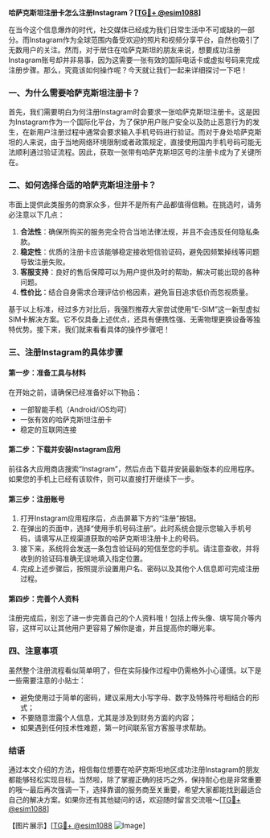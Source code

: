 **哈萨克斯坦注册卡怎么注册Instagram？[[TG💪+ @esim1088](https://t.me/s/esim1088)]**

在当今这个信息爆炸的时代，社交媒体已经成为我们日常生活中不可或缺的一部分。而Instagram作为全球范围内备受欢迎的照片和视频分享平台，自然也吸引了无数用户的关注。然而，对于居住在哈萨克斯坦的朋友来说，想要成功注册Instagram账号却并非易事，因为这需要一张有效的国际电话卡或虚拟号码来完成注册步骤。那么，究竟该如何操作呢？今天就让我们一起来详细探讨一下吧！

### 一、为什么需要哈萨克斯坦注册卡？

首先，我们需要明白为何注册Instagram时会要求一张哈萨克斯坦注册卡。这是因为Instagram作为一个国际化平台，为了保护用户账户安全以及防止恶意行为的发生，在新用户注册过程中通常会要求输入手机号码进行验证。而对于身处哈萨克斯坦的人来说，由于当地网络环境限制或者政策规定，直接使用国内手机号码可能无法顺利通过验证流程。因此，获取一张带有哈萨克斯坦区号的注册卡成为了关键所在。

### 二、如何选择合适的哈萨克斯坦注册卡？

市面上提供此类服务的商家众多，但并不是所有产品都值得信赖。在挑选时，请务必注意以下几点：

1. **合法性**：确保所购买的服务完全符合当地法律法规，并且不会违反任何隐私条款。
2. **稳定性**：优质的注册卡应该能够稳定接收短信验证码，避免因频繁掉线等问题导致注册失败。
3. **客服支持**：良好的售后保障可以为用户提供及时的帮助，解决可能出现的各种问题。
4. **性价比**：结合自身需求合理评估价格因素，避免盲目追求低价而忽视质量。

基于以上标准，经过多方对比后，我强烈推荐大家尝试使用“E-SIM”这一新型虚拟SIM卡解决方案。它不仅具备上述优点，还具有便携性强、无需物理更换设备等独特优势。接下来，我们就来看看具体的操作步骤吧！

### 三、注册Instagram的具体步骤

#### 第一步：准备工具与材料
在开始之前，请确保已经准备好以下物品：
- 一部智能手机（Android/iOS均可）
- 一张有效的哈萨克斯坦注册卡
- 稳定的互联网连接

#### 第二步：下载并安装Instagram应用
前往各大应用商店搜索“Instagram”，然后点击下载并安装最新版本的应用程序。如果您的手机上已经有该软件，则可以直接打开继续下一步。

#### 第三步：注册账号
1. 打开Instagram应用程序后，点击屏幕下方的“注册”按钮。
2. 在弹出的页面中，选择“使用手机号码注册”。此时系统会提示您输入手机号码，请填写从正规渠道获取的哈萨克斯坦注册卡上的号码。
3. 接下来，系统将会发送一条包含验证码的短信至您的手机。请注意查收，并将收到的验证码准确无误地填入指定位置。
4. 完成上述步骤后，按照提示设置用户名、密码以及其他个人信息即可完成注册过程。

#### 第四步：完善个人资料
注册完成后，别忘了进一步完善自己的个人资料哦！包括上传头像、填写简介等内容，这样可以让其他用户更容易了解你是谁，并且提高你的曝光率。

### 四、注意事项
虽然整个注册流程看似简单明了，但在实际操作过程中仍需格外小心谨慎。以下是一些需要注意的小贴士：
- 避免使用过于简单的密码，建议采用大小写字母、数字及特殊符号相结合的形式；
- 不要随意泄露个人信息，尤其是涉及到财务方面的内容；
- 如果遇到任何技术性难题，第一时间联系官方客服寻求帮助。

### 结语

通过本文介绍的方法，相信每位想要在哈萨克斯坦地区成功注册Instagram的朋友都能够轻松实现目标。当然啦，除了掌握正确的技巧之外，保持耐心也是非常重要的哦～最后再次强调一下，选择靠谱的服务商至关重要，希望大家都能找到最适合自己的解决方案。如果你还有其他疑问的话，欢迎随时留言交流哦～[[TG💪+ @esim1088](https://t.me/s/esim1088)]

【图片展示】[[TG💪+ @esim1088](https://t.me/s/esim1088) ![Image](https://i.postimg.cc/4NQfJmqS/Snipaste-2025-05-13-00-14-12.png)]